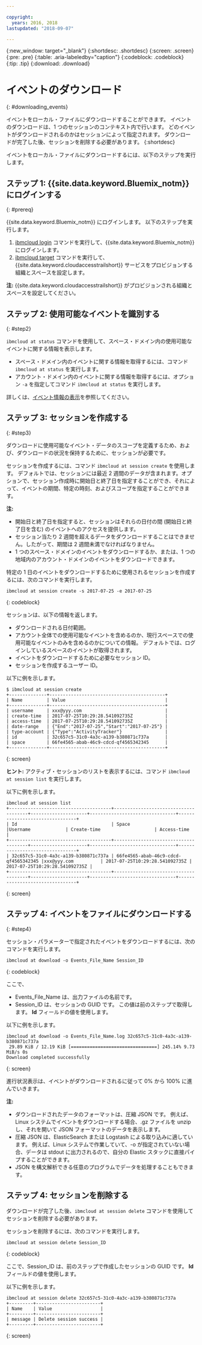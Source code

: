 ```yaml
---

copyright:
  years: 2016, 2018
lastupdated: "2018-09-07"

---
```


{:new_window: target="_blank"}
{:shortdesc: .shortdesc}
{:screen: .screen}
{:pre: .pre}
{:table: .aria-labeledby="caption"}
{:codeblock: .codeblock}
{:tip: .tip}
{:download: .download}


# イベントのダウンロード
{: #downloading_events}

イベントをローカル・ファイルにダウンロードすることができます。 イベントのダウンロードは、1 つのセッションのコンテキスト内で行います。 どのイベントがダウンロードされるのかはセッションによって指定されます。 ダウンロードが完了した後、セッションを削除する必要があります。
{:shortdesc}

イベントをローカル・ファイルにダウンロードするには、以下のステップを実行します。

## ステップ 1: {{site.data.keyword.Bluemix_notm}} にログインする
{: #prereq}

{{site.data.keyword.Bluemix_notm}} にログインします。 以下のステップを実行します。

1. [ibmcloud login](/docs/cli/reference/ibmcloud/bx_cli.html#ibmcloud_login) コマンドを実行して、{{site.data.keyword.Bluemix_notm}} にログインします。
2. [ibmcloud target](/docs/cli/reference/ibmcloud/bx_cli.html#ibmcloud_target) コマンドを実行して、{{site.data.keyword.cloudaccesstrailshort}} サービスをプロビジョンする組織とスペースを設定します。

**注:** {{site.data.keyword.cloudaccesstrailshort}} がプロビジョンされる組織とスペースを設定してください。

## ステップ 2: 使用可能なイベントを識別する
{: #step2}

`ibmcloud at status` コマンドを使用して、スペース・ドメイン内の使用可能なイベントに関する情報を表示します。

* スペース・ドメイン内のイベントに関する情報を取得するには、コマンド `ibmcloud at status` を実行します。
* アカウント・ドメイン内のイベントに関する情報を取得するには、オプション `-a` を指定してコマンド `ibmcloud at status` を実行します。

詳しくは、[イベント情報の表示](/docs/services/cloud-activity-tracker/how-to/viewing_event_information.html#viewing_event_status)を参照してください。
  


## ステップ 3: セッションを作成する
{: #step3}

ダウンロードに使用可能なイベント・データのスコープを定義するため、および、ダウンロードの状況を保持するために、セッションが必要です。 

セッションを作成するには、コマンド `ibmcloud at session create` を使用します。 デフォルトでは、セッションには最近 2 週間のデータが含まれます。オプションで、セッション作成時に開始日と終了日を指定することができ、それによって、イベントの期間、特定の時刻、およびスコープを指定することができます。 

**注:** 

* 開始日と終了日を指定すると、セッションはそれらの日付の間 (開始日と終了日を含む) のイベントへのアクセスを提供します。 
* セッション当たり 2 週間を超えるデータをダウンロードすることはできません。したがって、期間は 2 週間未満でなければなりません。
* 1 つのスペース・ドメインのイベントをダウンロードするか、または、1 つの地域内のアカウント・ドメインのイベントをダウンロードできます。

特定の 1 日のイベントをダウンロードするために使用されるセッションを作成するには、次のコマンドを実行します。

```
ibmcloud at session create -s 2017-07-25 -e 2017-07-25
```
{: codeblock}

セッションは、以下の情報を返します。

* ダウンロードされる日付範囲。
* アカウント全体での使用可能なイベントを含めるのか、現行スペースでの使用可能なイベントのみを含めるのかについての情報。 デフォルトでは、ログインしているスペースのイベントが取得されます。
* イベントをダウンロードするために必要なセッション ID。
* セッションを作成するユーザー ID。

以下に例を示します。

```
$ ibmcloud at session create 
+--------------+-------------------------------------------+
| Name         | Value                                     |
+--------------+-------------------------------------------+
| username     | xxx@yyy.com                               |
| create-time  | 2017-07-25T10:29:28.541092735Z            |
| access-time  | 2017-07-25T10:29:28.541092735Z            |
| date-range   | {"End":"2017-07-25","Start":"2017-07-25"} |
| type-account | {"Type":"ActivityTracker"}                |
| id           | 32c657c5-31c0-4a3c-a139-b380871c737a      |
| space        | 66fe4565-abab-46c9-cdcd-qf4565342345      |
+--------------+-------------------------------------------+
```
{: screen}

**ヒント:** アクティブ・セッションのリストを表示するには、コマンド `ibmcloud at session list` を実行します。

以下に例を示します。

```
ibmcloud at session list
+--------------------------------------+--------------------------------------+---------------------+--------------------------------+--------------------------------+
| Id                                   | Space                                |Username             | Create-time                    | Access-time                    |
+--------------------------------------+--------------------------------------+---------------------+--------------------------------+--------------------------------+
| 32c657c5-31c0-4a3c-a139-b380871c737a | 66fe4565-abab-46c9-cdcd-qf4565342345 |xxx@yyy.com          | 2017-07-25T10:29:28.541092735Z | 2017-07-25T10:29:28.541092735Z |
+--------------------------------------+--------------------------------------+---------------------+--------------------------------+--------------------------------+
```
{: screen} 


## ステップ 4: イベントをファイルにダウンロードする
{: #step4}

セッション・パラメーターで指定されたイベントをダウンロードするには、次のコマンドを実行します。

```
ibmcloud at download -o Events_File_Name Session_ID
```
{: codeblock}

ここで、

* Events_File_Name は、出力ファイルの名前です。
* Session_ID は、セッションの GUID です。 この値は前のステップで取得します。 **Id** フィールドの値を使用します。

以下に例を示します。

```
ibmcloud at download -o Events_File_Name.log 32c657c5-31c0-4a3c-a139-b380871c737a
 29.89 KiB / 12.19 KiB [================================] 245.14% 9.73 MiB/s 0s
Download completed successfully
```
{: screen}

進行状況表示は、イベントがダウンロードされるに従って 0% から 100% に進んでいきます。

**注:** 

* ダウンロードされたデータのフォーマットは、圧縮 JSON です。 例えば、Linux システムでイベントをダウンロードする場合、.gz ファイルを unzip し、それを開いて JSON フォーマットのデータを表示します。 
* 圧縮 JSON は、ElasticSearch または Logstash による取り込みに適しています。 例えば、Linux システムで作業していて、-o が指定されていない場合、データは stdout に出力されるので、自分の Elastic スタックに直接パイプすることができます。
* JSON を構文解析できる任意のプログラムでデータを処理することもできます。 

## ステップ 4: セッションを削除する

ダウンロードが完了した後、`ibmcloud at session delete` コマンドを使用してセッションを削除する必要があります。 

セッションを削除するには、次のコマンドを実行します。

```
ibmcloud at session delete Session_ID
```
{: codeblock}

ここで、Session_ID は、前のステップで作成したセッションの GUID です。 **Id** フィールドの値を使用します。

以下に例を示します。

```
ibmcloud at session delete 32c657c5-31c0-4a3c-a139-b380871c737a
+---------+------------------------+
| Name    | Value                  |
+---------+------------------------+
| message | Delete session success |
+---------+------------------------+
```
{: screen}




